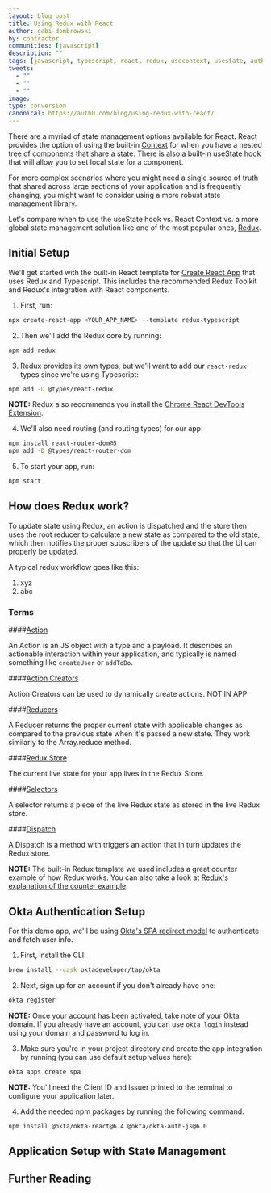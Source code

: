 ```yaml
---
layout: blog_post
title: Using Redux with React
author: gabi-dombrowski
by: contractor
communities: [javascript]
description: ""
tags: [javascript, typescript, react, redux, usecontext, usestate, authentication]
tweets:
  - ""
  - ""
  - ""
image:
type: conversion
canonical: https://auth0.com/blog/using-redux-with-react/
---
```


There are a myriad of state management options available for React. React provides the option of using the built-in [Context](https://reactjs.org/docs/context.html) for when you have a nested tree of components that share a state. There is also a built-in [useState hook](https://reactjs.org/docs/context.html) that will allow you to set local state for a component.

For more complex scenarios where you might need a single source of truth that shared across large sections of your application and is frequently changing, you might want to consider using a more robust state management library.

Let's compare when to use the useState hook vs. React Context vs. a more global state management solution like one of the most popular ones, [Redux](https://redux.js.org/).

## Initial Setup

We'll get started with the built-in React template for [Create React App](https://github.com/facebook/create-react-app) that uses Redux and Typescript. This includes the recommended Redux Toolkit and Redux's integration with React components.

1. First, run:
```bash
npx create-react-app <YOUR_APP_NAME> --template redux-typescript
```

2. Then we'll add the Redux core by running:
```bash
npm add redux
```

3. Redux provides its own types, but we'll want to add our `react-redux` types since we're using Typescript:
```bash
npm add -D @types/react-redux
```

**NOTE:** Redux also recommends you install the [Chrome React DevTools Extension](https://chrome.google.com/webstore/detail/react-developer-tools/fmkadmapgofadopljbjfkapdkoienihi?hl=en).

4. We'll also need routing (and routing types) for our app:
```bash
npm install react-router-dom@5
npm add -D @types/react-router-dom
```

5. To start your app, run:
```bash
npm start
```

## How does Redux work?

To update state using Redux, an action is dispatched and the store then uses the root reducer to calculate a new state as compared to the old state, which then notifies the proper subscribers of the update so that the UI can properly be updated.

A typical redux workflow goes like this:

1. xyz
2. abc

### Terms

####[Action](https://redux.js.org/tutorials/essentials/part-1-overview-concepts#reducers)

An Action is an JS object with a type and a payload. It describes an actionable interaction within your application, and typically is named something like `createUser` or `addToDo`.

####[Action Creators](https://redux.js.org/tutorials/essentials/part-1-overview-concepts#reducers)

Action Creators can be used to dynamically create actions. NOT IN APP

####[Reducers](https://redux.js.org/tutorials/essentials/part-1-overview-concepts#reducers)

A Reducer returns the proper current state with applicable changes as compared to the previous state when it's passed a new state. They work similarly to the Array.reduce method.

####[Redux Store](https://redux.js.org/tutorials/fundamentals/part-4-store#redux-store)

The current live state for your app lives in the Redux Store.

####[Selectors](https://redux.js.org/tutorials/essentials/part-1-overview-concepts#selectors)

A selector returns a piece of the live Redux state as stored in the live Redux store.

####[Dispatch](https://redux.js.org/tutorials/essentials/part-1-overview-concepts#dispatch)

A Dispatch is a method with triggers an action that in turn updates the Redux store.

**NOTE:** The built-in Redux template we used includes a great counter example of how Redux works. You can also take a look at [Redux's explanation of the counter example](https://redux.js.org/introduction/examples/).

## Okta Authentication Setup

For this demo app, we'll be using [Okta's SPA redirect model](https://developer.okta.com/docs/guides/sign-into-spa-redirect/react/main/) to authenticate and fetch user info.

1. First, install the CLI:
```bash
brew install --cask oktadeveloper/tap/okta
```

2. Next, sign up for an account if you don't already have one:
```bash
okta register
```

**NOTE:** Once your account has been activated, take note of your Okta domain. If you already have an account, you can use `okta login` instead using your domain and password to log in.

3. Make sure you're in your project directory and create the app integration by running (you can use default setup values here):
```bash
okta apps create spa
```

**NOTE:** You'll need the Client ID and Issuer printed to the terminal to configure your application later.

4. Add the needed npm packages by running the following command:
```bash
npm install @okta/okta-react@6.4 @okta/okta-auth-js@6.0
```

## Application Setup with State Management

## Further Reading
